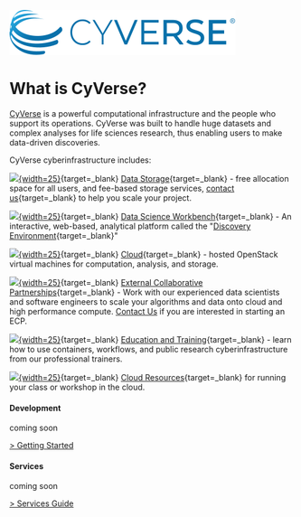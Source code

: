 ![](assets/cyverse_logo_2022.svg)

# What is CyVerse?

[CyVerse](https://cyverse.org) is a powerful computational infrastructure and the people who support its operations. CyVerse was built to handle huge datasets and complex analyses for life sciences research, thus enabling users to make data-driven discoveries.

CyVerse cyberinfrastructure includes:

[de]: assets/de/deIcon.svg
[data]: assets/de/dataIcon.svg
[atmo]: assets/de/cacao-04.png
[ball]: assets/de/cyverse_ball_2022.png

[![][data]{width=25}](https://cyverse.org/data-store){target=_blank} [Data Storage](https://cyverse.org/data-store){target=_blank} - free allocation space for all users, and fee-based storage services, [contact us](https://user.cyverse.org/requests/2){target=_blank} to help you scale your project.

[![][de]{width=25}](https://user.cyverse.org/services/2){target=_blank} [Data Science Workbench](https://user.cyverse.org/services/2){target=_blank}  - An interactive, web-based, analytical platform called the "[Discovery Environment](https://de.cyverse.org){target=_blank}"

[![][atmo]{width=25}](https://user.cyverse.org/services/1){target=_blank} [Cloud](https://user.cyverse.org/services/1){target=_blank} - hosted OpenStack virtual machines for computation, analysis, and storage.

[![][ball]{width=25}](https://cyverse.org/ecp){target=_blank} [External Collaborative Partnerships](https://cyverse.org/ecp){target=_blank} - Work with our experienced data scientists and software engineers to scale your algorithms and data onto cloud and high performance compute. [Contact Us](https://user.cyverse.org/requests/3) if you are interested in starting an ECP.

[![][ball]{width=25}](https://cyverse.org/teach){target=_blank} [Education and Training](https://cyverse.org/teach){target=_blank} - learn how to use containers, workflows, and public research cyberinfrastructure from our professional trainers.

[![][ball]{width=25}](https://user.cyverse.org/requests/8){target=_blank} [Cloud Resources](https://user.cyverse.org/requests/8){target=_blank} for running your class or workshop in the cloud.


#### Development

coming soon

[> Getting Started](development/index.md)

####  Services

coming soon

[> Services Guide](deployment/index.md)
